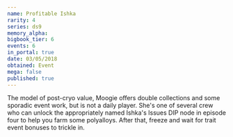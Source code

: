 ```yaml
---
name: Profitable Ishka
rarity: 4
series: ds9
memory_alpha:
bigbook_tier: 6
events: 6
in_portal: true
date: 03/05/2018
obtained: Event
mega: false
published: true
---
```


The model of post-cryo value, Moogie offers double collections and some sporadic event work, but is not a daily player. She's one of several crew who can unlock the appropriately named Ishka's Issues DIP node in episode four to help you farm some polyalloys. After that, freeze and wait for trait event bonuses to trickle in.
